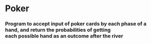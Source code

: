 # Poker
### Program to accept input of poker cards by each phase of a hand, and return the probabilities of getting <br> each possible hand as an outcome after the river
